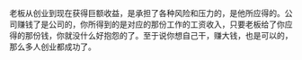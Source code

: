 老板从创业到现在获得巨额收益，是承担了各种风险和压力的，是他所应得的。公司赚钱了是公司的，你所得到的是对应的那份工作的工资收入，只要老板给了你应得的那份钱，你就没什么好抱怨的了。至于说你想自己干，赚大钱，也是可以的，那么多人创业都成功了。

